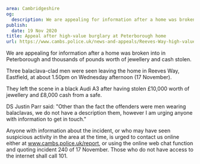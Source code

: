 ```yaml
area: Cambridgeshire
og:
  description: We are appealing for information after a home was broken into in Peterborough and thousands of pounds worth of jewellery and cash stolen.
publish:
  date: 19 Nov 2020
title: Appeal after high-value burglary at Peterborough home
url: https://www.cambs.police.uk/news-and-appeals/Reeves-Way-high-value-burglary-appeal
```

We are appealing for information after a home was broken into in Peterborough and thousands of pounds worth of jewellery and cash stolen.

Three balaclava-clad men were seen leaving the home in Reeves Way, Eastfield, at about 1.50pm on Wednesday afternoon (17 November).

They left the scene in a black Audi A3 after having stolen £10,000 worth of jewellery and £8,000 cash from a safe.

DS Justin Parr said: "Other than the fact the offenders were men wearing balaclavas, we do not have a description them, however I am urging anyone with information to get in touch."

Anyone with information about the incident, or who may have seen suspicious activity in the area at the time, is urged to contact us online either at www.cambs.police.uk/report, or using the online web chat function and quoting incident 240 of 17 November. Those who do not have access to the internet shall call 101.

